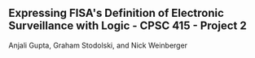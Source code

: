 ## Expressing FISA's Definition of Electronic Surveillance with Logic - CPSC 415 - Project 2
Anjali Gupta, Graham Stodolski, and Nick Weinberger
